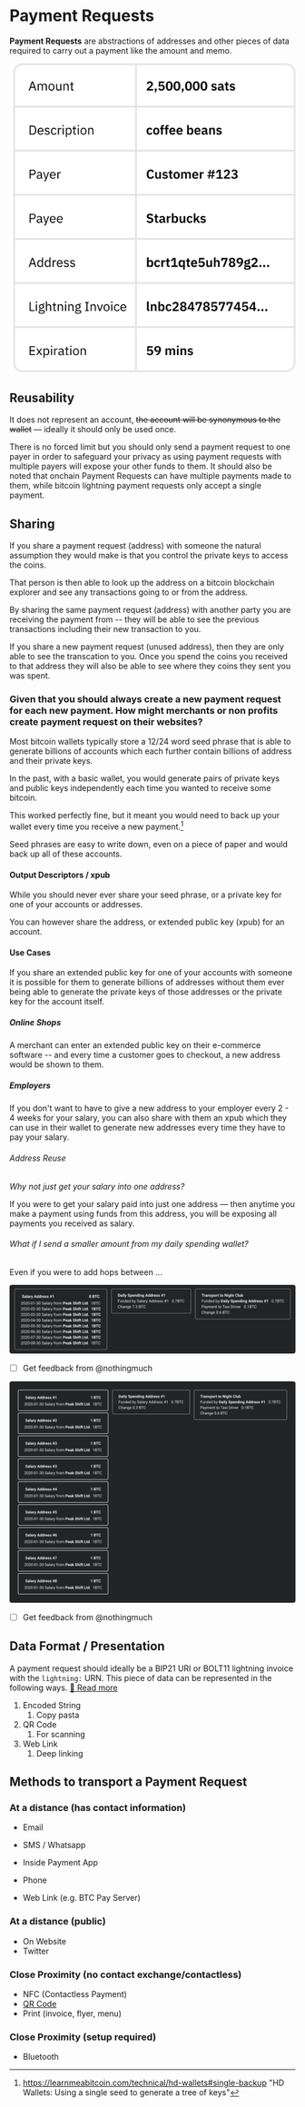 # Payment Requests

**Payment Requests** are abstractions of addresses and other pieces of data required to carry out a payment like the amount and memo.

![payment-request-creation](assets/img/payment-request-creation.svg)

## Reusability

It does not represent an account, ~~the account will be synonymous to the wallet~~ — ideally it should only be used once.

There is no forced limit but you should only send a payment request to one payer in order to safeguard your privacy as using payment requests with multiple payers will expose your other funds to them. It should also be noted that onchain Payment Requests can have multiple payments made to them, while bitcoin lightning payment requests only accept a single payment.

## Sharing

If you share a payment request (address) with someone the natural assumption they would make is that you control the private keys to access the coins.

That person is then able to look up the address on a bitcoin blockchain explorer and see any transactions going to or from the address.

By sharing the same payment request (address) with another party you are receiving the payment from -- they will  be able to see the previous transactions including their new transaction to you.

If you share a new payment request (unused address), then they are only able to see the transcation to you. Once you spend the coins you received to that address they will also be able to see where they coins they sent you was spent.

### Given that you should always create a new payment request for each new payment. How might merchants or non profits create payment request on their websites? 

Most bitcoin wallets typically store a 12/24 word seed phrase that is able to generate billions of accounts which each further contain billions of address and their private keys.

In the past, with a basic wallet, you would generate pairs of private keys and public keys independently each time you wanted to receive some bitcoin.

This worked perfectly fine, but it meant you would need to back up your wallet every time you receive a new payment.[^1]

Seed phrases are easy to write down, even on a piece of paper and would back up all of these accounts.

#### Output Descriptors / xpub
While you should never ever share your seed phrase, or a private key for one of your accounts or addresses.

You can however share the address, or extended public key (xpub) for an account.

#### Use Cases
If you share an extended public key for one of your accounts with someone it is possible for them to generate billions of addresses without them ever being able to generate the private keys of those addresses or the private key for the account itself.

##### Online Shops
A merchant can enter an extended public key on their e-commerce software -- and every time a customer goes to checkout, a new address would be shown to them.

##### Employers
If you don't want to have to give a new address to your employer every 2 - 4 weeks for your salary, you can also share with them an xpub which they can use in their wallet to generate new addresses every time they have to pay your salary.

###### Address Reuse

*Why not just get your salary into one address?*

If you were to get your salary paid into just one address — then anytime you make a payment using funds from this address, you will be exposing all payments you received as salary.

###### What if I send a smaller amount from my daily spending wallet?

Even if you were to add hops between ... 

![payment-requests-salary-single](assets/img/payment-requests-salary-single.svg)

- [ ] Get feedback from @nothingmuch

![payment-requests-salary-multiple](assets/img/payment-requests-salary-multiple.svg)

- [ ] Get feedback from @nothingmuch

## Data Format / Presentation

A payment request should ideally be a BIP21 URI or BOLT11 lightning invoice with the `lightning:` URN. This piece of data can be represented in the following ways. [🔗 Read more](./qr-codes.md#uri-schemes)

1. Encoded String
   1. Copy pasta
2. QR Code
   1. For scanning
3. Web Link
   1. Deep linking

## Methods to transport a Payment Request

### At a distance (has contact information)

- Email
- SMS / Whatsapp
- Inside Payment App
- Phone

- Web Link (e.g. BTC Pay Server)

### At a distance (public)

- On Website
- Twitter

### Close Proximity (no contact exchange/contactless)

- NFC (Contactless Payment)
- [QR Code](./qr-codes.md)
- Print (invoice, flyer, menu)

### Close Proximity (setup required)

- Bluetooth

[^1]: https://learnmeabitcoin.com/technical/hd-wallets#single-backup "HD Wallets: Using a single seed to generate a tree of keys"
[^2]: https://learnmeabitcoin.com/technical/extended-keys "Extended Keys: Private keys and public keys that you can derive children from"
[^3]: https://blog.btcpayserver.org/payment-requests/